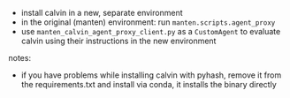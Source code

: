 - install calvin in a new, separate environment
- in the original (manten) environment: run `manten.scripts.agent_proxy`
- use `manten_calvin_agent_proxy_client.py` as a `CustomAgent` to evaluate calvin using their instructions in the new environment

notes:

- if you have problems while installing calvin with pyhash, remove it from the requirements.txt and install via conda, it installs the binary directly

